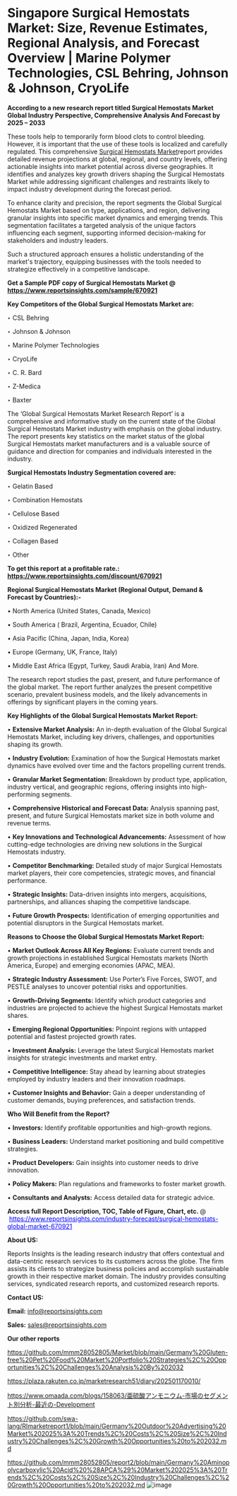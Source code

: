 # Singapore Surgical Hemostats Market: Size, Revenue Estimates, Regional Analysis, and Forecast Overview | Marine Polymer Technologies, CSL Behring, Johnson & Johnson, CryoLife

<strong>According to a new research report titled Surgical Hemostats Market Global Industry Perspective, Comprehensive Analysis And Forecast by 2025 – 2033</strong>

These tools help to temporarily form blood clots to control bleeding. However, it is important that the use of these tools is localized and carefully regulated. This comprehensive <a href=https://www.reportsinsights.com/sample/670921>Surgical Hemostats Market</a>report provides detailed revenue projections at global, regional, and country levels, offering actionable insights into market potential across diverse geographies. It identifies and analyzes key growth drivers shaping the Surgical Hemostats Market while addressing significant challenges and restraints likely to impact industry development during the forecast period.

To enhance clarity and precision, the report segments the Global Surgical Hemostats Market based on type, applications, and region, delivering granular insights into specific market dynamics and emerging trends. This segmentation facilitates a targeted analysis of the unique factors influencing each segment, supporting informed decision-making for stakeholders and industry leaders.

Such a structured approach ensures a holistic understanding of the market's trajectory, equipping businesses with the tools needed to strategize effectively in a competitive landscape.

<strong>Get a Sample PDF copy of Surgical Hemostats Market </strong><strong>@<a href=https://www.reportsinsights.com/sample/670921 style=color:#0000ff;> https://www.reportsinsights.com/sample/670921</a></strong></font>

<strong>Key Competitors of the Global Surgical Hemostats Market are:</strong>

‣ CSL Behring

‣ Johnson & Johnson

‣ Marine Polymer Technologies

‣ CryoLife

‣ C. R. Bard

‣ Z-Medica

‣ Baxter

The ‘Global Surgical Hemostats Market Research Report’ is a comprehensive and informative study on the current state of the Global Surgical Hemostats Market industry with emphasis on the global industry. The report presents key statistics on the market status of the global Surgical Hemostats market manufacturers and is a valuable source of guidance and direction for companies and individuals interested in the industry.

<strong>Surgical Hemostats Industry Segmentation covered are:</strong>

‣ Gelatin Based

‣ Combination Hemostats

‣ Cellulose Based

‣ Oxidized Regenerated

‣ Collagen Based

‣ Other

<strong>To get this report at a profitable rate.: <a href=https://www.reportsinsights.com/discount/670921 style=color:#0000ff;>https://www.reportsinsights.com/discount/670921</a></strong></font>

<strong>Regional Surgical Hemostats Market (Regional Output, Demand &amp; Forecast by Countries):-</strong>

• North America (United States, Canada, Mexico)

• South America ( Brazil, Argentina, Ecuador, Chile)

• Asia Pacific (China, Japan, India, Korea)

• Europe (Germany, UK, France, Italy)

• Middle East Africa (Egypt, Turkey, Saudi Arabia, Iran) And More.

The research report studies the past, present, and future performance of the global market. The report further analyzes the present competitive scenario, prevalent business models, and the likely advancements in offerings by significant players in the coming years.

<strong>Key Highlights of the Global Surgical Hemostats Market Report:</strong>

• <strong>Extensive Market Analysis:</strong> An in-depth evaluation of the Global Surgical Hemostats Market, including key drivers, challenges, and opportunities shaping its growth.

• <strong>Industry Evolution:</strong> Examination of how the Surgical Hemostats market dynamics have evolved over time and the factors propelling current trends.

• <strong>Granular Market Segmentation:</strong> Breakdown by product type, application, industry vertical, and geographic regions, offering insights into high-performing segments.

• <strong>Comprehensive Historical and Forecast Data:</strong> Analysis spanning past, present, and future Surgical Hemostats market size in both volume and revenue terms.

• <strong>Key Innovations and Technological Advancements:</strong> Assessment of how cutting-edge technologies are driving new solutions in the Surgical Hemostats industry.

• <strong>Competitor Benchmarking:</strong> Detailed study of major Surgical Hemostats market players, their core competencies, strategic moves, and financial performance.

• <strong>Strategic Insights:</strong> Data-driven insights into mergers, acquisitions, partnerships, and alliances shaping the competitive landscape.

• <strong>Future Growth Prospects:</strong> Identification of emerging opportunities and potential disruptors in the Surgical Hemostats market.

<strong>Reasons to Choose the Global Surgical Hemostats Market Report:</strong>

• <strong>Market Outlook Across All Key Regions:</strong> Evaluate current trends and growth projections in established Surgical Hemostats markets (North America, Europe) and emerging economies (APAC, MEA).

• <strong>Strategic Industry Assessment:</strong> Use Porter’s Five Forces, SWOT, and PESTLE analyses to uncover potential risks and opportunities.

• <strong>Growth-Driving Segments:</strong> Identify which product categories and industries are projected to achieve the highest Surgical Hemostats market shares.

• <strong>Emerging Regional Opportunities:</strong> Pinpoint regions with untapped potential and fastest projected growth rates.

• <strong>Investment Analysis:</strong> Leverage the latest Surgical Hemostats market insights for strategic investments and market entry.

• <strong>Competitive Intelligence:</strong> Stay ahead by learning about strategies employed by industry leaders and their innovation roadmaps.

• <strong>Customer Insights and Behavior:</strong> Gain a deeper understanding of customer demands, buying preferences, and satisfaction trends.

<strong>Who Will Benefit from the Report?</strong>

• <strong>Investors:</strong> Identify profitable opportunities and high-growth regions.

• <strong>Business Leaders:</strong> Understand market positioning and build competitive strategies.

• <strong>Product Developers:</strong> Gain insights into customer needs to drive innovation.

• <strong>Policy Makers:</strong> Plan regulations and frameworks to foster market growth.

• <strong>Consultants and Analysts:</strong> Access detailed data for strategic advice.
</ul>
<strong>Access full Report Description, TOC, Table of Figure, Chart, etc. </strong>@  <a href=https://www.reportsinsights.com/industry-forecast/surgical-hemostats-global-market-670921 style=color:#0000ff;>https://www.reportsinsights.com/industry-forecast/surgical-hemostats-global-market-670921</a></font>

<strong><strong>About US</strong>:</strong>

Reports Insights is the leading research industry that offers contextual and data-centric research services to its customers across the globe. The firm assists its clients to strategize business policies and accomplish sustainable growth in their respective market domain. The industry provides consulting services, syndicated research reports, and customized research reports.

<strong>Contact US:</strong>

<p class=""""><b>Email:</b> <a href=mailto:info@reportsinsights.com>info@reportsinsights.com</a></p>
<p class=""""><b>Sales:</b> <a href=mailto:sales@reportsinsights.com>sales@reportsinsights.com</a></p>

<strong>Our other reports</strong>

<a href=https://github.com/mmm28052805/Market/blob/main/Germany%20Gluten-free%20Pet%20Food%20Market%20Portfolio%20Strategies%2C%20Opportunities%2C%20Challenges%20Analysis%20By%202032>https://github.com/mmm28052805/Market/blob/main/Germany%20Gluten-free%20Pet%20Food%20Market%20Portfolio%20Strategies%2C%20Opportunities%2C%20Challenges%20Analysis%20By%202032</a>

<a href=https://plaza.rakuten.co.jp/marketresearch51/diary/202501170010/>https://plaza.rakuten.co.jp/marketresearch51/diary/202501170010/</a>

<a href=https://www.omaada.com/blogs/158063/亜硫酸アンモニウム-市場のセグメント別分析-最近の-Development>https://www.omaada.com/blogs/158063/亜硫酸アンモニウム-市場のセグメント別分析-最近の-Development</a>

<a href=https://github.com/swa-lang/RImarketreport1/blob/main/Germany%20Outdoor%20Advertising%20Market%202025%3A%20Trends%2C%20Costs%2C%20Size%2C%20Industry%20Challenges%2C%20Growth%20Opportunities%20to%202032.md>https://github.com/swa-lang/RImarketreport1/blob/main/Germany%20Outdoor%20Advertising%20Market%202025%3A%20Trends%2C%20Costs%2C%20Size%2C%20Industry%20Challenges%2C%20Growth%20Opportunities%20to%202032.md</a>

<a href=https://github.com/mmm28052805/report2/blob/main/Germany%20Aminopolycarboxylic%20Acid%20%28APCA%29%20Market%202025%3A%20Trends%2C%20Costs%2C%20Size%2C%20Industry%20Challenges%2C%20Growth%20Opportunities%20to%202032.md>https://github.com/mmm28052805/report2/blob/main/Germany%20Aminopolycarboxylic%20Acid%20%28APCA%29%20Market%202025%3A%20Trends%2C%20Costs%2C%20Size%2C%20Industry%20Challenges%2C%20Growth%20Opportunities%20to%202032.md</a>
![image](https://github.com/user-attachments/assets/5330d722-75a8-434f-94cd-f4d6f32a1e6b)
